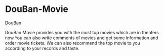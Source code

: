 # DouBan-Movie
DouBan

DouBan Movie provides you with the most top movies which are in theaters now.You can also write comments of movies 
and get some information and order movie tickets. 
We can also recommend the top movie to you according to your records and taste.

